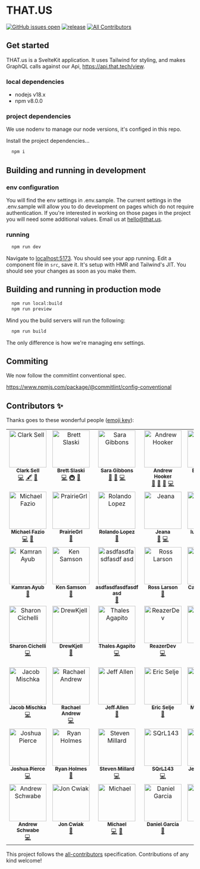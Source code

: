 # THAT.US

[![GitHub issues open](https://img.shields.io/github/issues/thatconference/that.us.svg)](https://github.com/thatconference/that.us/issues) [![release](https://img.shields.io/badge/PRs-welcome-brightgreen.svg)](https://github.com/thatconference/that.us/issues) <!-- ALL-CONTRIBUTORS-BADGE:START - Do not remove or modify this section -->
[![All Contributors](https://img.shields.io/badge/all_contributors-49-orange.svg?style=flat-square)](#contributors-)
<!-- ALL-CONTRIBUTORS-BADGE:END -->

## Get started

THAT.us is a SvelteKit application. It uses Tailwind for styling, and makes GraphQL calls against our Api, <https://api.that.tech/view>.

### local dependencies

- nodejs v18.x
- npm v8.0.0

### project dependencies

We use nodenv to manage our node versions, it's configed in this repo.

Install the project dependencies...

```bash
  npm i
```

## Building and running in development

### env configuration

You will find the env settings in .env.sample. The current settings in the .env.sample will allow you to do development on pages which do not require authentication. If you're interested in working on those pages in the project you will need some additional values. Email us at <hello@that.us>.

### running

```bash
  npm run dev
```

Navigate to [localhost:5173](http://localhost:5173). You should see your app running. Edit a component file in `src`, save it. It's setup with HMR and Tailwind's JIT. You should see your changes as soon as you make them.

## Building and running in production mode

```bash
  npm run local:build
  npm run preview
```

Mind you the build servers will run the following:

```bash
  npm run build
```

The only difference is how we're managing env settings.

## Commiting

We now follow the commitlint conventional spec.

<https://www.npmjs.com/package/@commitlint/config-conventional>

## Contributors ✨

Thanks goes to these wonderful people ([emoji key](https://allcontributors.org/docs/en/emoji-key)):

<!-- ALL-CONTRIBUTORS-LIST:START - Do not remove or modify this section -->
<!-- prettier-ignore-start -->
<!-- markdownlint-disable -->
<table>
  <tbody>
    <tr>
      <td align="center" valign="top" width="14.28%"><a href="http://unspecified.io"><img src="https://avatars1.githubusercontent.com/u/772569?v=4?s=100" width="100px;" alt="Clark Sell"/><br /><sub><b>Clark Sell</b></sub></a><br /><a href="https://github.com/ThatConference/that.us/commits?author=csell5" title="Code">💻</a> <a href="#content-csell5" title="Content">🖋</a> <a href="#design-csell5" title="Design">🎨</a></td>
      <td align="center" valign="top" width="14.28%"><a href="http://blog.brettski.com"><img src="https://avatars3.githubusercontent.com/u/473633?v=4?s=100" width="100px;" alt="Brett Slaski"/><br /><sub><b>Brett Slaski</b></sub></a><br /><a href="https://github.com/ThatConference/that.us/commits?author=brettski" title="Code">💻</a> <a href="#infra-brettski" title="Infrastructure (Hosting, Build-Tools, etc)">🚇</a> <a href="#maintenance-brettski" title="Maintenance">🚧</a></td>
      <td align="center" valign="top" width="14.28%"><a href="http://saragibby.com"><img src="https://avatars1.githubusercontent.com/u/82035?v=4?s=100" width="100px;" alt="Sara Gibbons"/><br /><sub><b>Sara Gibbons</b></sub></a><br /><a href="https://github.com/ThatConference/that.us/pulls?q=is%3Apr+reviewed-by%3Asaragibby" title="Reviewed Pull Requests">👀</a> <a href="#userTesting-saragibby" title="User Testing">📓</a> <a href="https://github.com/ThatConference/that.us/commits?author=saragibby" title="Code">💻</a></td>
      <td align="center" valign="top" width="14.28%"><a href="https://leanpub.com/os-support"><img src="https://avatars3.githubusercontent.com/u/240650?v=4?s=100" width="100px;" alt="Andrew Hooker"/><br /><sub><b>Andrew Hooker</b></sub></a><br /><a href="https://github.com/ThatConference/that.us/issues?q=author%3AGeekOnCoffee" title="Bug reports">🐛</a> <a href="#userTesting-GeekOnCoffee" title="User Testing">📓</a> <a href="https://github.com/ThatConference/that.us/pulls?q=is%3Apr+reviewed-by%3AGeekOnCoffee" title="Reviewed Pull Requests">👀</a> <a href="https://github.com/ThatConference/that.us/commits?author=GeekOnCoffee" title="Code">💻</a></td>
      <td align="center" valign="top" width="14.28%"><a href="https://github.com/gemolle"><img src="https://avatars0.githubusercontent.com/u/60487024?v=4?s=100" width="100px;" alt="Erin Gemoll"/><br /><sub><b>Erin Gemoll</b></sub></a><br /><a href="https://github.com/ThatConference/that.us/issues?q=author%3Agemolle" title="Bug reports">🐛</a></td>
      <td align="center" valign="top" width="14.28%"><a href="https://github.com/TheTopher"><img src="https://avatars1.githubusercontent.com/u/6912293?v=4?s=100" width="100px;" alt="TheTopher"/><br /><sub><b>TheTopher</b></sub></a><br /><a href="https://github.com/ThatConference/that.us/issues?q=author%3ATheTopher" title="Bug reports">🐛</a></td>
      <td align="center" valign="top" width="14.28%"><a href="https://github.com/mcookWI"><img src="https://avatars0.githubusercontent.com/u/5367626?v=4?s=100" width="100px;" alt="Mike"/><br /><sub><b>Mike</b></sub></a><br /><a href="https://github.com/ThatConference/that.us/issues?q=author%3AmcookWI" title="Bug reports">🐛</a> <a href="#userTesting-mcookWI" title="User Testing">📓</a></td>
    </tr>
    <tr>
      <td align="center" valign="top" width="14.28%"><a href="https://github.com/MFazio23"><img src="https://avatars0.githubusercontent.com/u/782519?v=4?s=100" width="100px;" alt="Michael Fazio"/><br /><sub><b>Michael Fazio</b></sub></a><br /><a href="https://github.com/ThatConference/that.us/commits?author=MFazio23" title="Code">💻</a> <a href="https://github.com/ThatConference/that.us/issues?q=author%3AMFazio23" title="Bug reports">🐛</a></td>
      <td align="center" valign="top" width="14.28%"><a href="https://github.com/PrairieGrl"><img src="https://avatars1.githubusercontent.com/u/66928505?v=4?s=100" width="100px;" alt="PrairieGrl"/><br /><sub><b>PrairieGrl</b></sub></a><br /><a href="https://github.com/ThatConference/that.us/issues?q=author%3APrairieGrl" title="Bug reports">🐛</a></td>
      <td align="center" valign="top" width="14.28%"><a href="https://github.com/rolandolopez"><img src="https://avatars3.githubusercontent.com/u/1054389?v=4?s=100" width="100px;" alt="Rolando Lopez"/><br /><sub><b>Rolando Lopez</b></sub></a><br /><a href="https://github.com/ThatConference/that.us/issues?q=author%3Arolandolopez" title="Bug reports">🐛</a></td>
      <td align="center" valign="top" width="14.28%"><a href="https://www.jeana.dev"><img src="https://avatars2.githubusercontent.com/u/194128?v=4?s=100" width="100px;" alt="Jeana"/><br /><sub><b>Jeana</b></sub></a><br /><a href="https://github.com/ThatConference/that.us/issues?q=author%3Atsidel" title="Bug reports">🐛</a> <a href="https://github.com/ThatConference/that.us/commits?author=tsidel" title="Code">💻</a></td>
      <td align="center" valign="top" width="14.28%"><a href="https://github.com/lukeplamann"><img src="https://avatars3.githubusercontent.com/u/9270720?v=4?s=100" width="100px;" alt="lukeplamann"/><br /><sub><b>lukeplamann</b></sub></a><br /><a href="#ideas-lukeplamann" title="Ideas, Planning, & Feedback">🤔</a></td>
      <td align="center" valign="top" width="14.28%"><a href="http://youtube.com/eddiejaoude?sub_confirmation=1"><img src="https://avatars3.githubusercontent.com/u/624760?v=4?s=100" width="100px;" alt="Eddie Jaoude"/><br /><sub><b>Eddie Jaoude</b></sub></a><br /><a href="https://github.com/ThatConference/that.us/commits?author=eddiejaoude" title="Code">💻</a> <a href="https://github.com/ThatConference/that.us/issues?q=author%3Aeddiejaoude" title="Bug reports">🐛</a></td>
      <td align="center" valign="top" width="14.28%"><a href="https://www.microsoft.com"><img src="https://avatars0.githubusercontent.com/u/7679720?v=4?s=100" width="100px;" alt="David Pine"/><br /><sub><b>David Pine</b></sub></a><br /><a href="https://github.com/ThatConference/that.us/commits?author=IEvangelist" title="Code">💻</a></td>
    </tr>
    <tr>
      <td align="center" valign="top" width="14.28%"><a href="http://kamranicus.com/"><img src="https://avatars1.githubusercontent.com/u/563819?v=4?s=100" width="100px;" alt="Kamran Ayub"/><br /><sub><b>Kamran Ayub</b></sub></a><br /><a href="https://github.com/ThatConference/that.us/issues?q=author%3Akamranayub" title="Bug reports">🐛</a></td>
      <td align="center" valign="top" width="14.28%"><a href="https://github.com/kenssamson"><img src="https://avatars3.githubusercontent.com/u/9221745?v=4?s=100" width="100px;" alt="Ken Samson"/><br /><sub><b>Ken Samson</b></sub></a><br /><a href="https://github.com/ThatConference/that.us/issues?q=author%3Akenssamson" title="Bug reports">🐛</a></td>
      <td align="center" valign="top" width="14.28%"><a href="https://github.com/ps2goat"><img src="https://avatars0.githubusercontent.com/u/5384732?v=4?s=100" width="100px;" alt="asdfasdfasdfasdf asd"/><br /><sub><b>asdfasdfasdfasdf asd</b></sub></a><br /><a href="#ideas-ps2goat" title="Ideas, Planning, & Feedback">🤔</a></td>
      <td align="center" valign="top" width="14.28%"><a href="https://github.com/zo0o0ot"><img src="https://avatars3.githubusercontent.com/u/876146?v=4?s=100" width="100px;" alt="Ross Larson"/><br /><sub><b>Ross Larson</b></sub></a><br /><a href="#ideas-zo0o0ot" title="Ideas, Planning, & Feedback">🤔</a></td>
      <td align="center" valign="top" width="14.28%"><a href="http://lgbtq.dev"><img src="https://avatars0.githubusercontent.com/u/2401816?v=4?s=100" width="100px;" alt="Caden Sumner"/><br /><sub><b>Caden Sumner</b></sub></a><br /><a href="https://github.com/ThatConference/that.us/commits?author=Ghosts" title="Code">💻</a> <a href="https://github.com/ThatConference/that.us/issues?q=author%3AGhosts" title="Bug reports">🐛</a></td>
      <td align="center" valign="top" width="14.28%"><a href="https://github.com/asharonbaltazar"><img src="https://avatars3.githubusercontent.com/u/58940073?v=4?s=100" width="100px;" alt="asharonbaltazar"/><br /><sub><b>asharonbaltazar</b></sub></a><br /><a href="https://github.com/ThatConference/that.us/commits?author=asharonbaltazar" title="Code">💻</a></td>
      <td align="center" valign="top" width="14.28%"><a href="https://github.com/teyd"><img src="https://avatars2.githubusercontent.com/u/48223730?v=4?s=100" width="100px;" alt="teyd"/><br /><sub><b>teyd</b></sub></a><br /><a href="https://github.com/ThatConference/that.us/issues?q=author%3Ateyd" title="Bug reports">🐛</a></td>
    </tr>
    <tr>
      <td align="center" valign="top" width="14.28%"><a href="http://www.girlwritescode.com/"><img src="https://avatars0.githubusercontent.com/u/514037?v=4?s=100" width="100px;" alt="Sharon Cichelli"/><br /><sub><b>Sharon Cichelli</b></sub></a><br /><a href="https://github.com/ThatConference/that.us/commits?author=scichelli" title="Code">💻</a></td>
      <td align="center" valign="top" width="14.28%"><a href="https://github.com/DrewKjell"><img src="https://avatars0.githubusercontent.com/u/24257136?v=4?s=100" width="100px;" alt="DrewKjell"/><br /><sub><b>DrewKjell</b></sub></a><br /><a href="https://github.com/ThatConference/that.us/issues?q=author%3ADrewKjell" title="Bug reports">🐛</a></td>
      <td align="center" valign="top" width="14.28%"><a href="http://agapito.dev"><img src="https://avatars0.githubusercontent.com/u/51180770?v=4?s=100" width="100px;" alt="Thales Agapito"/><br /><sub><b>Thales Agapito</b></sub></a><br /><a href="https://github.com/ThatConference/that.us/commits?author=thalesagapito" title="Code">💻</a></td>
      <td align="center" valign="top" width="14.28%"><a href="https://github.com/ReazerDev"><img src="https://avatars1.githubusercontent.com/u/36013882?v=4?s=100" width="100px;" alt="ReazerDev"/><br /><sub><b>ReazerDev</b></sub></a><br /><a href="https://github.com/ThatConference/that.us/commits?author=ReazerDev" title="Code">💻</a></td>
      <td align="center" valign="top" width="14.28%"><a href="https://github.com/Yassine-Latreche"><img src="https://avatars1.githubusercontent.com/u/59394690?v=4?s=100" width="100px;" alt="Yassine Latreche"/><br /><sub><b>Yassine Latreche</b></sub></a><br /><a href="https://github.com/ThatConference/that.us/commits?author=Yassine-Latreche" title="Code">💻</a></td>
      <td align="center" valign="top" width="14.28%"><a href="https://github.com/kehnj"><img src="https://avatars1.githubusercontent.com/u/17574909?v=4?s=100" width="100px;" alt="Ken Johnson"/><br /><sub><b>Ken Johnson</b></sub></a><br /><a href="https://github.com/ThatConference/that.us/issues?q=author%3Akehnj" title="Bug reports">🐛</a></td>
      <td align="center" valign="top" width="14.28%"><a href="http://www.coreyhaines.com"><img src="https://avatars0.githubusercontent.com/u/3962?v=4?s=100" width="100px;" alt="Corey Haines"/><br /><sub><b>Corey Haines</b></sub></a><br /><a href="https://github.com/ThatConference/that.us/issues?q=author%3Acoreyhaines" title="Bug reports">🐛</a></td>
    </tr>
    <tr>
      <td align="center" valign="top" width="14.28%"><a href="https://www.mischka.me"><img src="https://avatars1.githubusercontent.com/u/3939997?v=4?s=100" width="100px;" alt="Jacob Mischka"/><br /><sub><b>Jacob Mischka</b></sub></a><br /><a href="https://github.com/ThatConference/that.us/commits?author=jacobmischka" title="Code">💻</a></td>
      <td align="center" valign="top" width="14.28%"><a href="https://www.rachael-andrew.dev/"><img src="https://avatars3.githubusercontent.com/u/6334799?v=4?s=100" width="100px;" alt="Rachael Andrew"/><br /><sub><b>Rachael Andrew</b></sub></a><br /><a href="https://github.com/ThatConference/that.us/commits?author=r-andrew-dev" title="Code">💻</a></td>
      <td align="center" valign="top" width="14.28%"><a href="https://github.com/sojan80"><img src="https://avatars1.githubusercontent.com/u/13117568?v=4?s=100" width="100px;" alt="Jeff Allen"/><br /><sub><b>Jeff Allen</b></sub></a><br /><a href="https://github.com/ThatConference/that.us/issues?q=author%3Asojan80" title="Bug reports">🐛</a></td>
      <td align="center" valign="top" width="14.28%"><a href="http://saltydogllc.com"><img src="https://avatars1.githubusercontent.com/u/8174668?v=4?s=100" width="100px;" alt="Eric Selje"/><br /><sub><b>Eric Selje</b></sub></a><br /><a href="https://github.com/ThatConference/that.us/issues?q=author%3Aeselje" title="Bug reports">🐛</a></td>
      <td align="center" valign="top" width="14.28%"><a href="http://www.mattmillican.com"><img src="https://avatars0.githubusercontent.com/u/810260?v=4?s=100" width="100px;" alt="Matt Millican"/><br /><sub><b>Matt Millican</b></sub></a><br /><a href="https://github.com/ThatConference/that.us/issues?q=author%3Ammillican" title="Bug reports">🐛</a></td>
      <td align="center" valign="top" width="14.28%"><a href="http://michaelwales.com/"><img src="https://avatars.githubusercontent.com/u/37906?v=4?s=100" width="100px;" alt="Michael Wales"/><br /><sub><b>Michael Wales</b></sub></a><br /><a href="https://github.com/ThatConference/that.us/commits?author=walesmd" title="Code">💻</a></td>
      <td align="center" valign="top" width="14.28%"><a href="https://github.com/ategen3rt"><img src="https://avatars.githubusercontent.com/u/36305171?v=4?s=100" width="100px;" alt="Adam J Tegen"/><br /><sub><b>Adam J Tegen</b></sub></a><br /><a href="https://github.com/ThatConference/that.us/commits?author=ategen3rt" title="Code">💻</a></td>
    </tr>
    <tr>
      <td align="center" valign="top" width="14.28%"><a href="https://github.com/joshpierce"><img src="https://avatars.githubusercontent.com/u/8643537?v=4?s=100" width="100px;" alt="Joshua Pierce"/><br /><sub><b>Joshua Pierce</b></sub></a><br /><a href="https://github.com/ThatConference/that.us/commits?author=joshpierce" title="Code">💻</a></td>
      <td align="center" valign="top" width="14.28%"><a href="https://github.com/blitzmann"><img src="https://avatars.githubusercontent.com/u/3904767?v=4?s=100" width="100px;" alt="Ryan Holmes"/><br /><sub><b>Ryan Holmes</b></sub></a><br /><a href="https://github.com/ThatConference/that.us/issues?q=author%3Ablitzmann" title="Bug reports">🐛</a></td>
      <td align="center" valign="top" width="14.28%"><a href="https://github.com/RunDLL32-Steve"><img src="https://avatars.githubusercontent.com/u/40435775?v=4?s=100" width="100px;" alt="Steven Millard"/><br /><sub><b>Steven Millard</b></sub></a><br /><a href="https://github.com/ThatConference/that.us/commits?author=RunDLL32-Steve" title="Code">💻</a></td>
      <td align="center" valign="top" width="14.28%"><a href="https://github.com/SQrL143"><img src="https://avatars.githubusercontent.com/u/26024995?v=4?s=100" width="100px;" alt="SQrL143"/><br /><sub><b>SQrL143</b></sub></a><br /><a href="https://github.com/ThatConference/that.us/commits?author=SQrL143" title="Code">💻</a></td>
      <td align="center" valign="top" width="14.28%"><a href="https://github.com/jknaak"><img src="https://avatars.githubusercontent.com/u/25443142?v=4?s=100" width="100px;" alt="Jessica Knaak"/><br /><sub><b>Jessica Knaak</b></sub></a><br /><a href="https://github.com/ThatConference/that.us/issues?q=author%3Ajknaak" title="Bug reports">🐛</a></td>
      <td align="center" valign="top" width="14.28%"><a href="https://github.com/zachesposito"><img src="https://avatars.githubusercontent.com/u/1486613?v=4?s=100" width="100px;" alt="zachesposito"/><br /><sub><b>zachesposito</b></sub></a><br /><a href="https://github.com/ThatConference/that.us/commits?author=zachesposito" title="Code">💻</a></td>
      <td align="center" valign="top" width="14.28%"><a href="https://github.com/zaudtke"><img src="https://avatars.githubusercontent.com/u/1631560?v=4?s=100" width="100px;" alt="Al"/><br /><sub><b>Al</b></sub></a><br /><a href="https://github.com/ThatConference/that.us/commits?author=zaudtke" title="Code">💻</a></td>
    </tr>
    <tr>
      <td align="center" valign="top" width="14.28%"><a href="https://github.com/AndrewSchwabe"><img src="https://avatars.githubusercontent.com/u/17070695?v=4?s=100" width="100px;" alt="Andrew Schwabe"/><br /><sub><b>Andrew Schwabe</b></sub></a><br /><a href="https://github.com/ThatConference/that.us/commits?author=AndrewSchwabe" title="Code">💻</a></td>
      <td align="center" valign="top" width="14.28%"><a href="https://github.com/binaryjanitor"><img src="https://avatars.githubusercontent.com/u/13708049?v=4?s=100" width="100px;" alt="Jon Cwiak"/><br /><sub><b>Jon Cwiak</b></sub></a><br /><a href="https://github.com/ThatConference/that.us/issues?q=author%3Abinaryjanitor" title="Bug reports">🐛</a></td>
      <td align="center" valign="top" width="14.28%"><a href="https://code.erpenbeck.io"><img src="https://avatars.githubusercontent.com/u/8420128?v=4?s=100" width="100px;" alt="Michael"/><br /><sub><b>Michael</b></sub></a><br /><a href="https://github.com/ThatConference/that.us/commits?author=GitMje" title="Code">💻</a> <a href="https://github.com/ThatConference/that.us/issues?q=author%3AGitMje" title="Bug reports">🐛</a></td>
      <td align="center" valign="top" width="14.28%"><a href="https://github.com/garciadev"><img src="https://avatars.githubusercontent.com/u/5198299?v=4?s=100" width="100px;" alt="Daniel Garcia"/><br /><sub><b>Daniel Garcia</b></sub></a><br /><a href="https://github.com/ThatConference/that.us/issues?q=author%3Agarciadev" title="Bug reports">🐛</a></td>
      <td align="center" valign="top" width="14.28%"><a href="https://ee.linkedin.com/in/kristjanroosild"><img src="https://avatars.githubusercontent.com/u/1203138?v=4?s=100" width="100px;" alt="Kristjan Roosild"/><br /><sub><b>Kristjan Roosild</b></sub></a><br /><a href="https://github.com/ThatConference/that.us/commits?author=kristjanr" title="Code">💻</a></td>
      <td align="center" valign="top" width="14.28%"><a href="https://github.com/DanWillman"><img src="https://avatars.githubusercontent.com/u/4489280?v=4?s=100" width="100px;" alt="Dan Willman"/><br /><sub><b>Dan Willman</b></sub></a><br /><a href="https://github.com/ThatConference/that.us/commits?author=DanWillman" title="Code">💻</a></td>
      <td align="center" valign="top" width="14.28%"><a href="http://envisionitllc.com"><img src="https://avatars.githubusercontent.com/u/1406827?v=4?s=100" width="100px;" alt="Bob Dankert"/><br /><sub><b>Bob Dankert</b></sub></a><br /><a href="#ideas-BobDankert" title="Ideas, Planning, & Feedback">🤔</a></td>
    </tr>
  </tbody>
</table>

<!-- markdownlint-restore -->
<!-- prettier-ignore-end -->

<!-- ALL-CONTRIBUTORS-LIST:END -->

This project follows the [all-contributors](https://github.com/all-contributors/all-contributors) specification. Contributions of any kind welcome!
